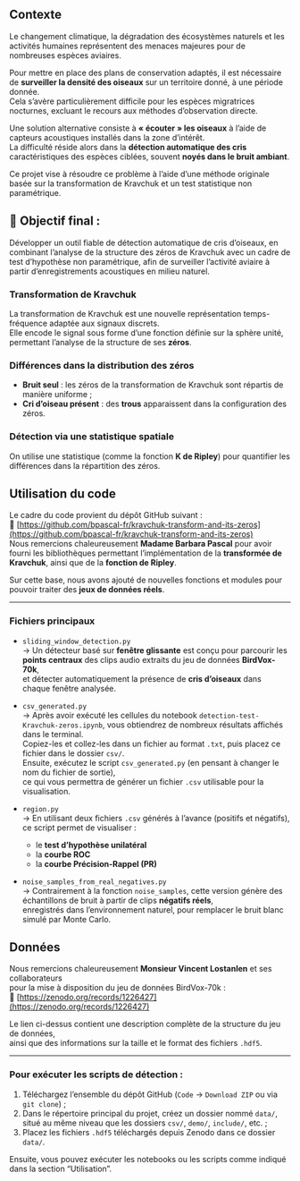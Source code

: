 ## Contexte

Le changement climatique, la dégradation des écosystèmes naturels et les activités humaines représentent des menaces majeures pour de nombreuses espèces aviaires.

Pour mettre en place des plans de conservation adaptés, il est nécessaire de **surveiller la densité des oiseaux** sur un territoire donné, à une période donnée.  
Cela s’avère particulièrement difficile pour les espèces migratrices nocturnes, excluant le recours aux méthodes d’observation directe.

Une solution alternative consiste à **« écouter » les oiseaux** à l’aide de capteurs acoustiques installés dans la zone d’intérêt.  
La difficulté réside alors dans la **détection automatique des cris** caractéristiques des espèces ciblées, souvent **noyés dans le bruit ambiant**.

Ce projet vise à résoudre ce problème à l’aide d’une méthode originale basée sur la transformation de Kravchuk et un test statistique non paramétrique.


## 🎯 Objectif final : 
Développer un outil fiable de détection automatique de cris d’oiseaux, en combinant l’analyse de la structure des zéros de Kravchuk avec un cadre de test d’hypothèse non paramétrique, afin de surveiller l’activité aviaire à partir d’enregistrements acoustiques en milieu naturel.

### Transformation de Kravchuk

La transformation de Kravchuk est une nouvelle représentation temps-fréquence adaptée aux signaux discrets.  
Elle encode le signal sous forme d’une fonction définie sur la sphère unité, permettant l’analyse de la structure de ses **zéros**.

### Différences dans la distribution des zéros

- **Bruit seul** : les zéros de la transformation de Kravchuk sont répartis de manière uniforme ;
- **Cri d’oiseau présent** : des **trous** apparaissent dans la configuration des zéros.

### Détection via une statistique spatiale

On utilise une statistique (comme la fonction **K de Ripley**) pour quantifier les différences dans la répartition des zéros.

## Utilisation du code

Le cadre du code provient du dépôt GitHub suivant :  
🔗 [https://github.com/bpascal-fr/kravchuk-transform-and-its-zeros](https://github.com/bpascal-fr/kravchuk-transform-and-its-zeros)  
Nous remercions chaleureusement **Madame Barbara Pascal** pour avoir fourni les bibliothèques permettant l’implémentation de la **transformée de Kravchuk**, ainsi que de la **fonction de Ripley**.

Sur cette base, nous avons ajouté de nouvelles fonctions et modules pour pouvoir traiter des **jeux de données réels**.

---

### Fichiers principaux

- `sliding_window_detection.py`  
  → Un détecteur basé sur **fenêtre glissante** est conçu pour parcourir les **points centraux** des clips audio extraits du jeu de données **BirdVox-70k**,  
  et détecter automatiquement la présence de **cris d’oiseaux** dans chaque fenêtre analysée.

- `csv_generated.py`  
  → Après avoir exécuté les cellules du notebook `detection-test-Kravchuk-zeros.ipynb`, vous obtiendrez de nombreux résultats affichés dans le terminal.  
  Copiez-les et collez-les dans un fichier au format `.txt`, puis placez ce fichier dans le dossier `csv/`.  
  Ensuite, exécutez le script `csv_generated.py` (en pensant à changer le nom du fichier de sortie),  
  ce qui vous permettra de générer un fichier `.csv` utilisable pour la visualisation.

- `region.py`  
  → En utilisant deux fichiers `.csv` générés à l’avance (positifs et négatifs), ce script permet de visualiser :  
    - le **test d’hypothèse unilatéral**  
    - la **courbe ROC**  
    - la **courbe Précision-Rappel (PR)**

- `noise_samples_from_real_negatives.py`  
  → Contrairement à la fonction `noise_samples`, cette version génère des échantillons de bruit à partir de clips **négatifs réels**,  
  enregistrés dans l’environnement naturel, pour remplacer le bruit blanc simulé par Monte Carlo.



##  Données

Nous remercions chaleureusement **Monsieur Vincent Lostanlen** et ses collaborateurs  
pour la mise à disposition du jeu de données BirdVox-70k :  
🔗 [https://zenodo.org/records/1226427](https://zenodo.org/records/1226427)

Le lien ci-dessus contient une description complète de la structure du jeu de données,  
ainsi que des informations sur la taille et le format des fichiers `.hdf5`.

---

### Pour exécuter les scripts de détection :

1. Téléchargez l’ensemble du dépôt GitHub (`Code` → `Download ZIP` ou via `git clone`) ;
2. Dans le répertoire principal du projet, créez un dossier nommé `data/`,  
   situé au même niveau que les dossiers `csv/`, `demo/`, `include/`, etc. ;
3. Placez les fichiers `.hdf5` téléchargés depuis Zenodo dans ce dossier `data/`.

Ensuite, vous pouvez exécuter les notebooks ou les scripts comme indiqué dans la section “Utilisation”.
